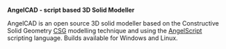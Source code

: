 **AngelCAD - script based 3D Solid Modeller**

AngelCAD is an open source 3D solid modeller based on the Constructive Solid Geometry [CSG](https://en.wikipedia.org/wiki/Constructive_solid_geometry) modelling technique and using the [AngelScript](http://www.angelcode.com/angelscript/sdk/docs/manual/doc_script.html) scripting language. Builds available for Windows and Linux.


<script src="https://embed.github.com/view/3d/arnholm/acdocs/master/stl/csg_wikipedia.stl"/>


| AngelCAD Pages (links open in new tabs) |
| :---------------------------- |
| [scripting language](/docs/index.html){:target="_blank"}  |
| [Samples](https://github.com/arnholm/angelcad-samples){:target="_blank"}  |
| [Binaries Download](https://github.com/arnholm/xcsg/releases){:target="_blank"} |

![AngelCAD modeller](/docs/angelcad_ide_70pst.png)





